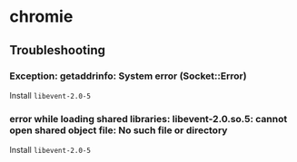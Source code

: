 # chromie


## Troubleshooting

### Exception: getaddrinfo: System error (Socket::Error)
Install `libevent-2.0-5`

### error while loading shared libraries: libevent-2.0.so.5: cannot open shared object file: No such file or directory
Install `libevent-2.0-5`
